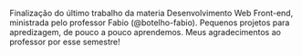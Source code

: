 Finalização do último trabalho da materia Desenvolvimento Web Front-end, ministrada pelo professor Fabio (@botelho-fabio).
Pequenos projetos para apredizagem, de pouco a pouco aprendemos. Meus agradecimentos ao professor por esse semestre!
